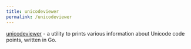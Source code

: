 ```yaml
---
title: unicodeviewer
permalink: /unicodeviewer
---
```


<a href="https://github.com/kalimatas/unicodeviewer" target="_blank">unicodeviewer</a> - a utility to prints various information about Unicode code points, written in Go.